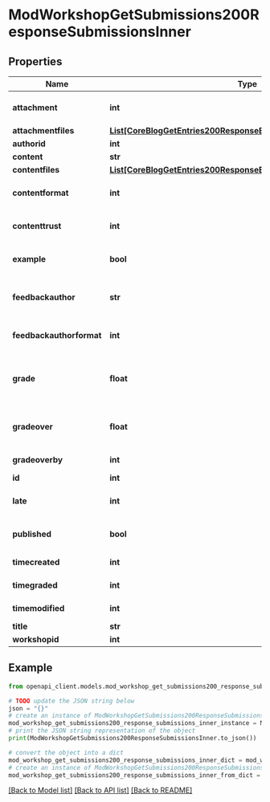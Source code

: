 # ModWorkshopGetSubmissions200ResponseSubmissionsInner


## Properties

Name | Type | Description | Notes
------------ | ------------- | ------------- | -------------
**attachment** | **int** | Used by File API file_postupdate_standard_filemanager. | [optional] [default to 0]
**attachmentfiles** | [**List[CoreBlogGetEntries200ResponseEntriesInnerSummaryfilesInner]**](CoreBlogGetEntries200ResponseEntriesInnerSummaryfilesInner.md) |  | [optional] 
**authorid** | **int** | The author of the submission. | [optional] 
**content** | **str** | Submission text. | [optional] 
**contentfiles** | [**List[CoreBlogGetEntries200ResponseEntriesInnerSummaryfilesInner]**](CoreBlogGetEntries200ResponseEntriesInnerSummaryfilesInner.md) |  | [optional] 
**contentformat** | **int** | content format (1 &#x3D; HTML, 0 &#x3D; MOODLE, 2 &#x3D; PLAIN, or 4 &#x3D; MARKDOWN) | [optional] [default to 0]
**contenttrust** | **int** | The trust mode of the data. | [optional] [default to 0]
**example** | **bool** | Is this submission an example from teacher. | [optional] [default to False]
**feedbackauthor** | **str** | Teacher comment/feedback for the author of the submission, for example describing the reasons                     for the grade overriding. | [optional] 
**feedbackauthorformat** | **int** | feedbackauthor format (1 &#x3D; HTML, 0 &#x3D; MOODLE, 2 &#x3D; PLAIN, or 4 &#x3D; MARKDOWN) | [optional] [default to 0]
**grade** | **float** | Aggregated grade for the submission. The grade is a decimal number from interval 0..100.                     If NULL then the grade for submission has not been aggregated yet. | [optional] 
**gradeover** | **float** | Grade for the submission manually overridden by a teacher. Grade is always from interval 0..100.                     If NULL then the grade is not overriden. | [optional] 
**gradeoverby** | **int** | The id of the user who has overridden the grade for submission. | [optional] 
**id** | **int** | The primary key of the record. | [optional] 
**late** | **int** | Has this submission been submitted after the deadline or during the assessment phase? | [optional] [default to 0]
**published** | **bool** | Shall the submission be available to other when the workshop is closed. | [optional] [default to False]
**timecreated** | **int** | Timestamp when the work was submitted for the first time. | [optional] 
**timegraded** | **int** | The timestamp when grade or gradeover was recently modified. | [optional] 
**timemodified** | **int** | Timestamp when the submission has been updated. | [optional] 
**title** | **str** | The submission title. | [optional] 
**workshopid** | **int** | The id of the workshop instance. | [optional] 

## Example

```python
from openapi_client.models.mod_workshop_get_submissions200_response_submissions_inner import ModWorkshopGetSubmissions200ResponseSubmissionsInner

# TODO update the JSON string below
json = "{}"
# create an instance of ModWorkshopGetSubmissions200ResponseSubmissionsInner from a JSON string
mod_workshop_get_submissions200_response_submissions_inner_instance = ModWorkshopGetSubmissions200ResponseSubmissionsInner.from_json(json)
# print the JSON string representation of the object
print(ModWorkshopGetSubmissions200ResponseSubmissionsInner.to_json())

# convert the object into a dict
mod_workshop_get_submissions200_response_submissions_inner_dict = mod_workshop_get_submissions200_response_submissions_inner_instance.to_dict()
# create an instance of ModWorkshopGetSubmissions200ResponseSubmissionsInner from a dict
mod_workshop_get_submissions200_response_submissions_inner_from_dict = ModWorkshopGetSubmissions200ResponseSubmissionsInner.from_dict(mod_workshop_get_submissions200_response_submissions_inner_dict)
```
[[Back to Model list]](../README.md#documentation-for-models) [[Back to API list]](../README.md#documentation-for-api-endpoints) [[Back to README]](../README.md)


